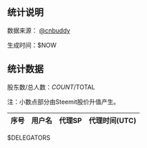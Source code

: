 ## 统计说明

数据来源： [@cnbuddy][@cnbuddy]

生成时间：$NOW

## 统计数据

股东数/总人数：$COUNT/$TOTAL

注：小数点部分由Steemit股价升值产生。

| 序号 | 用户名 | 代理SP | 代理时间(UTC) |
|:----:|:-------|:-------|:--------------|
$DELEGATORS

[@cnbuddy]: https://steemit.com/@cnbuddy
